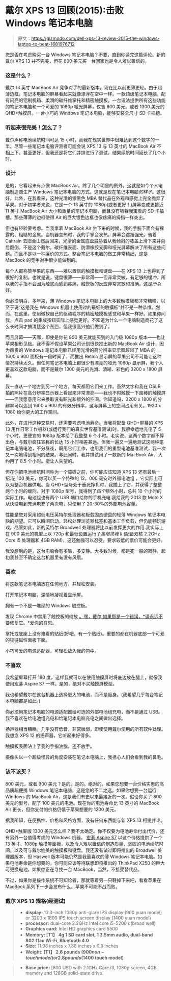 # 戴尔 XPS 13 回顾(2015):击败 Windows 笔记本电脑

> 原文：<https://gizmodo.com/dell-xps-13-review-2015-the-windows-laptop-to-beat-1681976712>

您是否在考虑购买一台 Windows 笔记本电脑？不要，直到你读完这篇评论。新的戴尔 XPS 13 并不完美，但花 800 美元买一台回家也是令人难以置信的。



### 这是什么？

戴尔 13 英寸 MacBook Air 竞争对手的最新版本，现在比以前更薄更轻。由于超薄边框，笔记本电脑的屏幕看起来就像漂浮在空中一样。一款顶级笔记本电脑，配有闪亮的铝制机箱、柔滑的碳纤维掌托和精密触摸板。一台设法提供所有这些功能的笔记本电脑和一个可爱的 1080p 哑光屏幕，仅售 800 美元。或者 1300 美元的 QHD+触摸屏。一台小巧的 Windows 笔记本电脑，能够安装全尺寸 SD 卡插槽。

### 听起来很完美！怎么了？

戴尔声称电池续航时间可达 15 小时，而我在现实世界中很难达到这个数字的一半。尽管一些笔记本电脑评测者可能会说 XPS 13 与 13 英寸的 MacBook Air 不相上下，甚至更好，但我还是将它们并排进行了测试，结果续航时间延长了几个小时。

### 设计

是的，它看起来有点像 MacBook Air。除了几个明显的例外，这就是如今个人电脑制造商生产 Windows 笔记本电脑的方式。这就是现在笔记本电脑*的样子*。这很好。此外，在我看来，这种光滑的银黑色 MBA 替代品在外观和感觉上完全抛弃了苹果。对于初学者来说，它是一个 13 英寸的 1080p(或者更好！)屏幕变成更接近 11 英寸 MacBook Air 大小和重量的笔记本电脑，而且没有牺牲我宝贵的 SD 卡插槽。那些薄薄的边框使得 Air 的巨大银色边框也像疼痛的拇指一样突出。

但也有经验要考虑。当我拿着 MacBook Air 坐下来的时候，我的手腕下面会有裸露的、粗糙的金属。当机器变热时，我的手掌会发热。屏幕会遮挡强光。骑着 Caltrain 去旧金山然后回来，光滑的金属底盘威胁着从我倾斜的膝盖上滑下来并向后翻倒。不是这个戴尔。碳纤维表面、防滑橡胶支脚和哑光屏幕解决了所有这些问题。而且不是以一种廉价的方式。整台笔记本电脑的做工非常精细，这是 MacBook 的竞争对手很少能做到的。

每个人都称赞苹果的东西——难以置信的触摸板和键盘——在 XPS 13 上也得到了很好的复制。也就是说，键盘很薄——非常薄——但非常灵敏，有足够的缓冲，所以我的手指不会因为触底而感到疼痛，触摸板的反应非常灵敏和准确。这是*所以*好。

你必须明白，多年来，薄 Windows 笔记本电脑上的大多数触摸板都非常糟糕，以至于说“这是我在 Windows 机器上使用过的最好的触摸板”并不是一种恭维。然而，在这里，使用微软自己的驱动程序的精密触摸板感觉和苹果一样好。如果你问我，点击 pad 的集成按钮实际上感觉更好。不知道为什么一个电脑制造商花了这么长时间才搞清楚这个东西，但我很高兴他们做到了。

而且屏幕——天哪，即使是你花 800 美元就能买到的入门级 1080p 版本——也让苹果相形见绌。我不得不假设苹果公司计划很快推出新的 MacBook Air 设计，因为昂贵的 Windows 笔记本电脑已经用光滑的高分辨率显示器超越了 MBA 的 1600 x 900 面板有一段时间了，而推出 Retina 显示屏的苹果公司不可能让这种情况持续太久。但任何笔记本电脑上都很少有漂亮的哑光 1080p 显示屏，我个人更喜欢这款电脑，而不是戴尔 1300 美元的光滑、清晰、彩色的 3200 x 1800 屏幕。

我一直从一个地方到另一个地方，每天都用它们来工作。虽然文字和我在 DSLR 拍的照片在高分辨率显示器上看起来非常漂亮——我也不时触摸一下超棒的触摸屏——但我愿意用它来换取没有眩光和额外的空间。你知道吗，3200 x 1800 的分辨率可以达到 1600 x 900 的有效分辨率，这与屏幕上的空间占用有关。1920 x 1080 给你更大的工作空间。

此外，在进行这种交易时，还需要考虑电池寿命。当我将配备 QHD+屏幕的 XPS 13 用作日常工作机器(或运行我们的真实世界基准测试)时，我很幸运地充电了 5 个小时。更便宜的 1080p 版本给了我整整 6 个小时。老实说，这两个数字都不算出色，与戴尔疯狂宣称的长达 15 小时相差甚远。但我一遍又一遍地测试这两种笔记本电脑电池，不分昼夜，既用它们工作，也用我们的重型电池基准测试，我一次又一次地得到相同的结果。与此同时，我并排试用了一款新的 MacBook Air，大约用了 8.5 个小时。挺让人失望的。

但在你把电池续航时间称为一个障碍之前，你可能应该知道 XPS 13 还有最后一招:花 100 美元，你可以买一个特殊的 12，000 毫安时外部电池组 ，它实际上可以为整台机器供电。当 QHD+型号处于垂死挣扎时，我插上了它，并获得了整整两个小时的缓刑。对于 1080p 型号，我得到了*四个*额外小时，总共 10 个小时的实际工作。电池组也有两个 USB 端口给你的手机充电:我给我的 2013 款 Moto X 从快没电到充满电充了两次电，只使用了 20-30%的外部电池容量。

性能是您对采用超低电压英特尔处理器和板载固态硬盘的轻薄 Windows 笔记本电脑的期望。它可以瞬间启动，轻松处理浏览器标签和基本工作负载，但仍能畅玩游戏。尽管如此，新的英特尔 Broadwell 处理器将比以前发挥更大的作用:我实际上在 900 美元的机型上以 720p 和最低设置运行了*黑暗灵魂 II* (配备双核 2.2GHz Core i5 处理器和 4GB RAM)，这还勉强可以忍受。要求较低的票价可能会更好。

我没想到的是，这台电脑会有多酷，多安静。大多数时候，都是死一般的寂静。起初我甚至不确定这台机器里有没有风扇。

### 喜欢

将这款笔记本电脑放在任何地方，并轻松安装。

打开笔记本电脑，深情地凝视着显示屏。

拥有一个不是一堆屎的 Windows 触控板。

发现 Chrome 中禁用了触控板的缩放 [。嘿，戴尔:如果那是一个错误，*请永远不要修复它。*爱你的肖恩。](https://productforums.google.com/forum/#!topic/chrome/X0wTNQpfl2k)

掌托或底座上没有难看的贴纸(好吧，有一个贴纸)。重要的都在机器底部一个可爱的铰链磁性面板下面。

小巧可爱的电源适配器，可轻松放入我的包中。

### 不喜欢

我希望屏幕打开 180 度，这样我就可以在使用触摸屏时将底边放在腿上，就像我使用宏碁 Aspire S7 一样。是的，绝对不买触摸屏模型。

我也希望戴尔在这台机器上选择更大的电池，而不是瘦身。(我希望几乎每台笔记本电脑都是如此。)

你必须用笔记本电脑的电源适配器给可选的外部电池组充电，而不是通过 USB。我不喜欢在给电池组充电和给笔记本电脑充电之间做出选择。

扬声器相当糟糕。几乎没有低音，非常微弱，即使使用戴尔使用的所有软件处理。我想念 XPS 12 的扬声器，它听起来好得多。

触摸板表面沾上了我的手指油脂，还不放手。

摄像头以一个超级怪异的角度安装在笔记本电脑上，我担心人们会看到我的鼻毛。

### 该不该买？

800 美元，或者 900 美元？是的。是的。绝对的。如果您想要一台价格实惠的高品质超便携 Windows 笔记本电脑，这是您的不二之选。如果你想要一台运行 Windows 的 MacBook Air，这是我们有史以来最接近的一次。假设你买了 800 美元的型号，配了 100 美元的电池。现在你的电池寿命比 13 英寸的 MacBook Air 更长，但你支付的价格仍低于苹果想要的 1200 美元。

据我所知，在便携性、价格和风格方面，没有任何东西能与新 XPS 13 相提并论。

QHD+触屏版 1300 美元怎么样？我不太确定。你不仅要为电池寿命付出代价，还有另外一台值得考虑的 Windows 机器。 [宏碁 Aspire S7](http://gizmodo.com/acer-aspire-s7-review-the-pc-revival-is-late-but-its-1135589148) 以这个价格提供了一个 13 英寸、1080p 触摸屏面板，以及令人难以置信的制造质量、坚固的电池续航时间，以及可与戴尔媲美的触摸板和键盘。我还没有试过即将推出的 Broadwell 处理器版本，但 Haswell 版本可能仍然是我最喜欢的薄 Windows 笔记本电脑。如果电池寿命是你想要的，你可能应该等待联想即将推出的 ThinkPad X250 的巨大可更换电池。如果你正在寻找一台 MacBook，当然，不接受替代品。

不过，如果你是操作系统不可知论者，那就等着另一只鞋掉下来吧，看看苹果在 MacBook 系列下一步会发布什么。苹果不可能不战而败。

### **戴尔 XPS 13 规格(经测试)**

> *   **display:** 13.3-inch 1080p anti-glare IPS display (900 yuan model) or 3200 x 1800 IPS touch screen display (1400 yuan model)
> *   **processor:** dual-core 2.2GHz Intel core i5-5200 u(broad well)
> *   **Graphics card:** Intel HD graphics card 5500
> *   **Memory: [T1】 4g 1 SD card slot, 1 3.5mm audio, dual-band 802.11ac Wi-Fi, Bluetooth 4.0**
> *   **Size:** 11.98 inches x 7.88 inches x 0.6 inches
> *   **Weight: [T1】 2.6 pounds ($900 non-touch model) or 2.8 pounds ($1400 touch model)**

> *   **Base price:** [800 USD with 2.1GHz Core i3, 1080p screen, 4GB memory and 128GB solid-state drive.